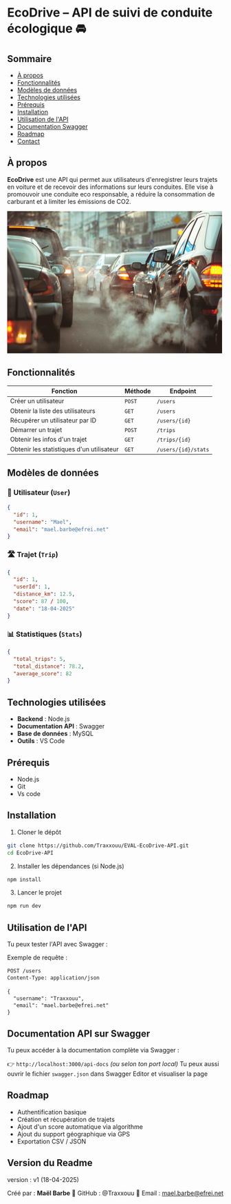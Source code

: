 # EcoDrive – API de suivi de conduite écologique 🚘

## Sommaire
* [À propos](#à-propos)
* [Fonctionnalités](#fonctionnalités)
* [Modèles de données](#modèles-de-données)
* [Technologies utilisées](#technologies-utilisées)
* [Prérequis](#prérequis)
* [Installation](#installation)
* [Utilisation de l'API](#utilisation-de-lapi)
* [Documentation Swagger](#documentation-swagger)
* [Roadmap](#roadmap)
* [Contact](#contact)

## À propos
**EcoDrive** est une API qui permet aux utilisateurs d'enregistrer leurs trajets en voiture et de recevoir des informations sur leurs conduites. Elle vise à promouvoir une conduite eco responsable, a réduire la consommation de carburant et à limiter les émissions de CO2.

<div>
  <img src="pollution.png" width=500px>
</div>

## Fonctionnalités

| Fonction | Méthode | Endpoint |
|----------|---------|----------|
| Créer un utilisateur | `POST` | `/users` |
| Obtenir la liste des utilisateurs | `GET` | `/users` |
| Récupérer un utilisateur par ID | `GET` | `/users/{id}` |
| Démarrer un trajet | `POST` | `/trips` |
| Obtenir les infos d'un trajet | `GET` | `/trips/{id}` |
| Obtenir les statistiques d'un utilisateur | `GET` | `/users/{id}/stats` |

## Modèles de données

### 🧍 Utilisateur (`User`)
```json
{
  "id": 1,
  "username": "Mael",
  "email": "mael.barbe@efrei.net"
}
```

### 🛣️ Trajet (`Trip`)
```json
{
  "id": 1,
  "userId": 1,
  "distance_km": 12.5,
  "score": 87 / 100,
  "date": "18-04-2025"
}
```

### 📊 Statistiques (`Stats`)
```json
{
  "total_trips": 5,
  "total_distance": 78.2,
  "average_score": 82
}
```

## Technologies utilisées
* **Backend** : Node.js
* **Documentation API** : Swagger
* **Base de données** : MySQL
* **Outils** : VS Code

## Prérequis
* Node.js
* Git
* Vs code

## Installation

1. Cloner le dépôt
```bash
git clone https://github.com/Traxxouu/EVAL-EcoDrive-API.git
cd EcoDrive-API
```

2. Installer les dépendances (si Node.js)
```bash
npm install
```

3. Lancer le projet
```bash
npm run dev
```

## Utilisation de l'API

Tu peux tester l'API avec Swagger :

Exemple de requête :
```http
POST /users
Content-Type: application/json

{
  "username": "Traxxouu",
  "email": "mael.barbe@efrei.net"
}
```

## Documentation API sur Swagger

Tu peux accéder à la documentation complète via Swagger :

👉 `http://localhost:3000/api-docs` *(ou selon ton port local)*
Tu peux aussi ouvrir le fichier `swagger.json` dans Swagger Editor et visualiser la page 

## Roadmap
* Authentification basique
* Création et récupération de trajets
* Ajout d'un score automatique via algorithme
* Ajout du support géographique via GPS
* Exportation CSV / JSON

## Version du Readme 
version : v1 (18-04-2025)



Créé par : **Maël Barbe**
🔗 GitHub : @Traxxouu
📧 Email : mael.barbe@efrei.net

